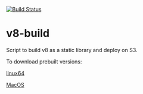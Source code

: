 [![Build Status](https://travis-ci.org/ayoubserti/v8-build.svg?branch=master)](https://travis-ci.org/ayoubserti/v8-build)

# v8-build

Script to build v8 as a static library and deploy on S3.

To download prebuilt versions:

[linux64](https://s3.us-east-2.amazonaws.com/v8-build/v8-build-linux-x64-release.tar.gz)


[MacOS](https://s3.us-east-2.amazonaws.com/v8-build/v8-build-osx-x64-release.tar.gz)